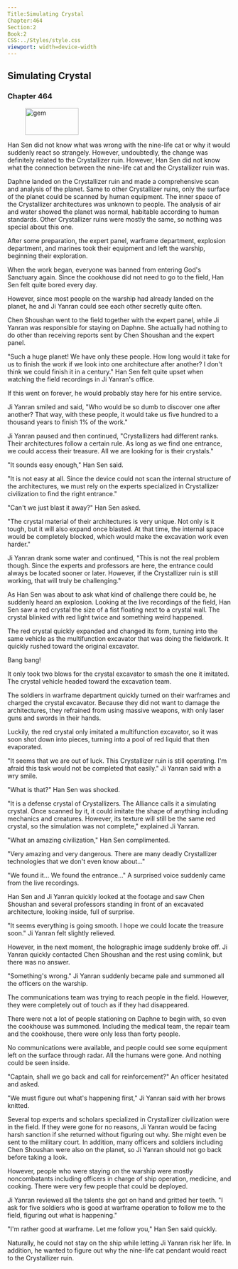 ```yaml
---
Title:Simulating Crystal 
Chapter:464 
Section:2 
Book:2 
CSS:../Styles/style.css 
viewport: width=device-width
---
```

  
## Simulating Crystal
### Chapter 464
  
<figure>
	<img src="../Images/gem.gif" alt="gem" id="gem" width="120" height="60" />
</figure>
  

  
Han Sen did not know what was wrong with the nine-life cat or why it would suddenly react so strangely. However, undoubtedly, the change was definitely related to the Crystallizer ruin. However, Han Sen did not know what the connection between the nine-life cat and the Crystallizer ruin was.

Daphne landed on the Crystallizer ruin and made a comprehensive scan and analysis of the planet. Same to other Crystallizer ruins, only the surface of the planet could be scanned by human equipment. The inner space of the Crystallizer architectures was unknown to people. The analysis of air and water showed the planet was normal, habitable according to human standards. Other Crystallizer ruins were mostly the same, so nothing was special about this one.

After some preparation, the expert panel, warframe department, explosion department, and marines took their equipment and left the warship, beginning their exploration.

When the work began, everyone was banned from entering God's Sanctuary again. Since the cookhouse did not need to go to the field, Han Sen felt quite bored every day.

However, since most people on the warship had already landed on the planet, he and Ji Yanran could see each other secretly quite often.

Chen Shoushan went to the field together with the expert panel, while Ji Yanran was responsible for staying on Daphne. She actually had nothing to do other than receiving reports sent by Chen Shoushan and the expert panel.

"Such a huge planet! We have only these people. How long would it take for us to finish the work if we look into one architecture after another? I don't think we could finish it in a century." Han Sen felt quite upset when watching the field recordings in Ji Yanran's office.

If this went on forever, he would probably stay here for his entire service.

Ji Yanran smiled and said, "Who would be so dumb to discover one after another? That way, with these people, it would take us five hundred to a thousand years to finish 1% of the work."

Ji Yanran paused and then continued, "Crystallizers had different ranks. Their architectures follow a certain rule. As long as we find one entrance, we could access their treasure. All we are looking for is their crystals."

"It sounds easy enough," Han Sen said.

"It is not easy at all. Since the device could not scan the internal structure of the architectures, we must rely on the experts specialized in Crystallizer civilization to find the right entrance."

"Can't we just blast it away?" Han Sen asked.

"The crystal material of their architectures is very unique. Not only is it tough, but it will also expand once blasted. At that time, the internal space would be completely blocked, which would make the excavation work even harder."

Ji Yanran drank some water and continued, "This is not the real problem though. Since the experts and professors are here, the entrance could always be located sooner or later. However, if the Crystallizer ruin is still working, that will truly be challenging."

As Han Sen was about to ask what kind of challenge there could be, he suddenly heard an explosion. Looking at the live recordings of the field, Han Sen saw a red crystal the size of a fist floating next to a crystal wall. The crystal blinked with red light twice and something weird happened.

The red crystal quickly expanded and changed its form, turning into the same vehicle as the multifunction excavator that was doing the fieldwork. It quickly rushed toward the original excavator.

Bang bang!

It only took two blows for the crystal excavator to smash the one it imitated. The crystal vehicle headed toward the excavation team.

The soldiers in warframe department quickly turned on their warframes and charged the crystal excavator. Because they did not want to damage the architectures, they refrained from using massive weapons, with only laser guns and swords in their hands.

Luckily, the red crystal only imitated a multifunction excavator, so it was soon shot down into pieces, turning into a pool of red liquid that then evaporated.

"It seems that we are out of luck. This Crystallizer ruin is still operating. I'm afraid this task would not be completed that easily." Ji Yanran said with a wry smile.

"What is that?" Han Sen was shocked.

"It is a defense crystal of Crystallizers. The Alliance calls it a simulating crystal. Once scanned by it, it could imitate the shape of anything including mechanics and creatures. However, its texture will still be the same red crystal, so the simulation was not complete," explained Ji Yanran.

"What an amazing civilization," Han Sen complimented.

"Very amazing and very dangerous. There are many deadly Crystallizer technologies that we don't even know about…"

"We found it… We found the entrance…" A surprised voice suddenly came from the live recordings.

Han Sen and Ji Yanran quickly looked at the footage and saw Chen Shoushan and several professors standing in front of an excavated architecture, looking inside, full of surprise.

"It seems everything is going smooth. I hope we could locate the treasure soon." Ji Yanran felt slightly relieved.

However, in the next moment, the holographic image suddenly broke off. Ji Yanran quickly contacted Chen Shoushan and the rest using comlink, but there was no answer.

"Something's wrong." Ji Yanran suddenly became pale and summoned all the officers on the warship.

The communications team was trying to reach people in the field. However, they were completely out of touch as if they had disappeared.

There were not a lot of people stationing on Daphne to begin with, so even the cookhouse was summoned. Including the medical team, the repair team and the cookhouse, there were only less than forty people.

No communications were available, and people could see some equipment left on the surface through radar. All the humans were gone. And nothing could be seen inside.

"Captain, shall we go back and call for reinforcement?" An officer hesitated and asked.

"We must figure out what's happening first," Ji Yanran said with her brows knitted.

Several top experts and scholars specialized in Crystallizer civilization were in the field. If they were gone for no reasons, Ji Yanran would be facing harsh sanction if she returned without figuring out why. She might even be sent to the military court. In addition, many officers and soldiers including Chen Shoushan were also on the planet, so Ji Yanran should not go back before taking a look.

However, people who were staying on the warship were mostly noncombatants including officers in charge of ship operation, medicine, and cooking. There were very few people that could be deployed.

Ji Yanran reviewed all the talents she got on hand and gritted her teeth. "I ask for five soldiers who is good at warframe operation to follow me to the field, figuring out what is happening."

"I'm rather good at warframe. Let me follow you," Han Sen said quickly.

Naturally, he could not stay on the ship while letting Ji Yanran risk her life. In addition, he wanted to figure out why the nine-life cat pendant would react to the Crystallizer ruin.